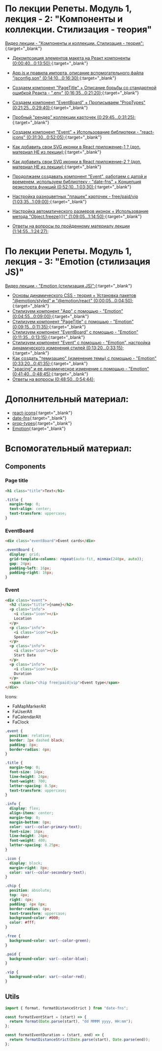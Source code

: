 # По лекции Репеты. Модуль 1, лекция - 2: "Компоненты и коллекции. Стилизация - теория"

[Видео лекции - "Компоненты и коллекции. Стилизация - теория":](https://www.youtube.com/watch?v=XRs3v6pNOH8&t=0s){:target="_blank"}

- [Декомпозиция элементов макета на Реакт компоненты (0:00:40...0:13:50);](https://www.youtube.com/watch?v=XRs3v6pNOH8&t=40s){:target="_blank"}
- [App.js и правила импорта, описание вспомогательного файла "jsconfig.son" (0:14:10...0:16:30);](https://www.youtube.com/watch?v=XRs3v6pNOH8&t=850s){:target="_blank"}
- [Создаем компонент "PageTitle" + Описание борьбы со стандартной ошибкой Реакта - ".env" (0:16:35...0:21:20);](https://www.youtube.com/watch?v=XRs3v6pNOH8&t=995s){:target="_blank"}
- [Создаем компонент "EventBoard" + Прописываем "PropTypes" (0:21:25...0:29:40);](https://www.youtube.com/watch?v=XRs3v6pNOH8&t=1285s){:target="_blank"}
- [Пробный "рендер" коллекции карточек (0:29:45...0:31:25);](https://www.youtube.com/watch?v=XRs3v6pNOH8&t=1785s){:target="_blank"}
- [Создаем компонент "Event" + Использование библиотеки - "react-icons" (0:31:30...0:52:05);](https://www.youtube.com/watch?v=XRs3v6pNOH8&t=1890s){:target="_blank"}

- [Как добавить свои SVG иконки в React приложение-1 ? (доп. материал НЕ из лекции);](https://www.youtube.com/watch?v=pRpaDlqhiT8){:target="_blank"}
- [Как добавить свои SVG иконки в React приложение-2 ? (доп. материал НЕ из лекции);](https://blog.logrocket.com/how-to-use-svgs-react/){:target="_blank"}

- [Продолжаем создавать компонент "Event", работаем с датой и временем, используем библиотеку - "date-fns" + Концепция реэкспорта функций (0:52:10...1:03:30);](https://www.youtube.com/watch?v=XRs3v6pNOH8&t=3130s){:target="_blank"}
- [Настройка разноцветных "плашек" карточек - free/paid/vip (1:03:35...1:09:00);](https://www.youtube.com/watch?v=XRs3v6pNOH8&t=3815s){:target="_blank"}
- [Настройка автоматического размеров иконок + Использование метода "Object.freeze({})" (1:09:05...1:14:50);](https://www.youtube.com/watch?v=XRs3v6pNOH8&t=4145s){:target="_blank"}
- [Ответы на вопросы по пройденному материалу лекции (1:14:55...1:24:27);](https://www.youtube.com/watch?v=XRs3v6pNOH8&t=4495s)

# По лекции Репеты. Модуль 1, лекция - 3: "Emotion (стилизация JS)"

[Видео лекции - "Emotion (стилизация JS)":](https://www.youtube.com/watch?v=S9-zFqxeEr8&t=0s){:target="_blank"}

- [Основы динамического CSS - теория + Установка пакетов "@emotion/styled" и "@emotion/react" (0:00:05...0:04:50);](https://www.youtube.com/watch?v=S9-zFqxeEr8&t=5s){:target="_blank"}
- [Стилизуем компонент "App" с помощью - "Emotion" (0:04:55...0:09:00);](https://www.youtube.com/watch?v=S9-zFqxeEr8&t=295s){:target="_blank"}
- [Стилизуем компонент "PageTitle" с помощью - "Emotion" (0:09:15...0:11:35);](https://www.youtube.com/watch?v=S9-zFqxeEr8&t=555s){:target="_blank"}
- [Стилизуем компонент "EventBoard" с помощью - "Emotion" (0:11:35...0:13:15);](https://www.youtube.com/watch?v=S9-zFqxeEr8&t=695s){:target="_blank"}
- [Стилизуем компонент "Event" с помощью - "Emotion", настройка динамического изменения стилей (0:13:20...0:33:15);](https://www.youtube.com/watch?v=S9-zFqxeEr8&t=800s){:target="_blank"}
- [Как создать "темизацию" (изменение темы) с помощью - "Emotion" (0:33:20...0:41:35);](https://www.youtube.com/watch?v=S9-zFqxeEr8&t=2000s){:target="_blank"}
- ["spacing" и ее динамическое изменение с помощью - "Emotion" (0:41:40...0:48:45);](https://www.youtube.com/watch?v=S9-zFqxeEr8&t=2500s){:target="_blank"}
- [Ответы на вопросы (0:48:50...0:54:44);](https://www.youtube.com/watch?v=S9-zFqxeEr8&t=2930s)

# Дополнительный материал:

- [react-icons](https://react-icons.github.io/react-icons/){:target="_blank"}
- [date-fns](https://date-fns.org/){:target="_blank"}
- [prop-types](https://www.npmjs.com/package/prop-types){:target="_blank"}
- [Emotion](https://emotion.sh/docs/introduction){:target="_blank"}

# Вспомогательный материал:

## Components

### Page title

```html
<h1 class="title">Text</h1>
```

```css
.title {
  margin-top: 0;
  text-align: center;
  text-transform: uppercase;
}
```

### EventBoard

```html
<div class="eventBoard">Event cards</div>
```

```css
.eventBoard {
  display: grid;
  grid-template-columns: repeat(auto-fit, minmax(240px, auto));
  gap: 24px;
  padding-left: 16px;
  padding-right: 16px;
}
```

### Event

```html
<div class="event">
  <h2 class="title">{name}</h2>
  <p class="info">
    <i class="icon"></i>
    Location
  </p>
  <p class="info">
    <i class="icon"></i>
    Speaker
  </p>
  <p class="info">
    <i class="icon"></i>
    Start Date
  </p>
  <p class="info">
    <i class="icon"></i>
    Duration
  </p>
  <span class="chip free|paid|vip">Event type</span>
</div>
```

Icons:

- FaMapMarkerAlt
- FaUserAlt
- FaCalendarAlt
- FaClock

```css
.event {
  position: relative;
  border: 2px dashed black;
  padding: 8px;
  border-radius: 4px;
}

.title {
  margin-top: 0;
  font-size: 14px;
  line-height: 24px;
  font-weight: 700;
  letter-spacing: 0.5px;
  text-transform: uppercase;
}

.info {
  display: flex;
  align-items: center;
  margin-top: 0;
  margin-bottom: 8px;
  color: var(--color-primary-text);
  font-size: 16px;
  line-height: 24px;
  font-weight: 400;
  letter-spacing: 0.25px;
}

.icon {
  display: block;
  margin-right: 8px;
  color: var(--color-secondary-text);
}

.chip {
  position: absolute;
  top: 4px;
  right: 4px;
  padding: 4px 8px;
  border-radius: 4px;
  text-transform: uppercase;
  background-color: #000;
  color: #fff;
}

.free {
  background-color: var(--color-green);
}

.paid {
  background-color: var(--color-blue);
}

.vip {
  background-color: var(--color-red);
}
```

## Utils

```js
import { format, formatDistanceStrict } from "date-fns";

const formatEventStart = (start) => {
  return format(Date.parse(start), "dd MMMM yyyy, HH:mm");
};

const formatEventDuration = (start, end) => {
  return formatDistanceStrict(Date.parse(start), Date.parse(end));
};
```
